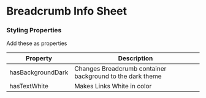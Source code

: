 # Breadcrumb Info Sheet

### Styling Properties

Add these as properties

| Property          | Description                                               |
| ----------------- | --------------------------------------------------------- |
| hasBackgroundDark | Changes Breadcrumb container background to the dark theme |
| hasTextWhite      | Makes Links White in color                                |
